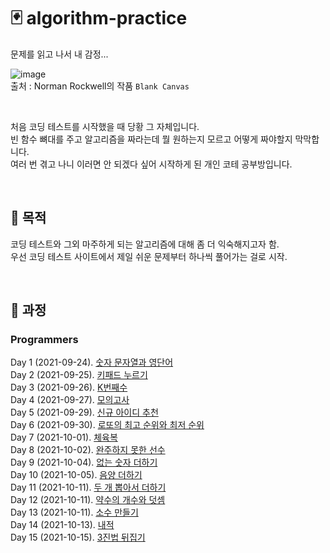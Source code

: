 # :black_joker: algorithm-practice

문제를 읽고 나서 내 감정...

![image](https://user-images.githubusercontent.com/71559880/134534932-40feb9fc-2b65-4fc6-a0d3-f7bdd71e9bb7.png)         
출처 : Norman Rockwell의 작품 `Blank Canvas`

<br>

처음 코딩 테스트를 시작했을 때 당황 그 자체입니다.       
빈 함수 뼈대를 주고 알고리즘을 짜라는데 뭘 원하는지 모르고 어떻게 짜야할지 막막합니다.          
여러 번 겪고 나니 이러면 안 되겠다 싶어 시작하게 된 개인 코테 공부방입니다.

<br>

## :thought_balloon: 목적
코딩 테스트와 그외 마주하게 되는 알고리즘에 대해 좀 더 익숙해지고자 함.      
우선 코딩 테스트 사이트에서 제일 쉬운 문제부터 하나씩 풀어가는 걸로 시작.

<br>

## :feet: 과정
### Programmers      
Day 1 (2021-09-24). [숫자 문자열과 영단어](https://programmers.co.kr/learn/courses/30/lessons/81301)         
Day 2 (2021-09-25). [키패드 누르기](https://programmers.co.kr/learn/courses/30/lessons/67256)         
Day 3 (2021-09-26). [K번째수](https://programmers.co.kr/learn/courses/30/lessons/42748)          
Day 4 (2021-09-27). [모의고사](https://programmers.co.kr/learn/courses/30/lessons/42840)          
Day 5 (2021-09-29). [신규 아이디 추천](https://programmers.co.kr/learn/courses/30/lessons/72410)            
Day 6 (2021-09-30). [로또의 최고 순위와 최저 순위](https://programmers.co.kr/learn/courses/30/lessons/77484)               
Day 7 (2021-10-01). [체육복](https://programmers.co.kr/learn/courses/30/lessons/42862)                       
Day 8 (2021-10-02). [완주하지 못한 선수](https://programmers.co.kr/learn/courses/30/lessons/42576)                     
Day 9 (2021-10-04). [없는 숫자 더하기](https://programmers.co.kr/learn/courses/30/lessons/86051)                      
Day 10 (2021-10-05). [음양 더하기](https://programmers.co.kr/learn/courses/30/lessons/76501)                   
Day 11 (2021-10-11). [두 개 뽑아서 더하기](https://programmers.co.kr/learn/courses/30/lessons/68644)                      
Day 12 (2021-10-11). [약수의 개수와 덧셈](https://programmers.co.kr/learn/courses/30/lessons/77884#)              
Day 13 (2021-10-11). [소수 만들기](https://programmers.co.kr/learn/courses/30/lessons/12977)                        
Day 14 (2021-10-13). [내적](https://programmers.co.kr/learn/courses/30/lessons/70128)                   
Day 15 (2021-10-15). [3진법 뒤집기](https://programmers.co.kr/learn/courses/30/lessons/68935)                
